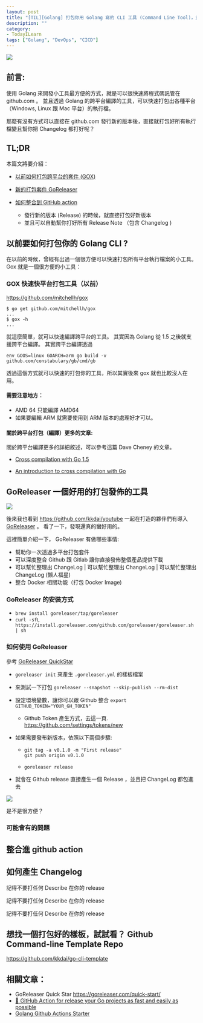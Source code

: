 ```yaml
---
layout: post
title: "[TIL][Golang] 打包你用 Golang 寫的 CLI 工具 (Command Line Tool)，並且搭配 Github Actions 準備 Changelogs "
description: ""
category: 
- TodayILearn
tags: ["Golang", "DevOps", "CICD"]
---
```




![](https://avatars2.githubusercontent.com/u/24697112?v=3&s=200)

## 前言:

使用 Golang 來開發小工具最方便的方式，就是可以很快速將程式碼託管在 github.com 。 並且透過 Golang 的跨平台編譯的工具，可以快速打包出各種平台（Windows, Linux 跟 Mac 平台）的執行檔。

那麼有沒有方式可以直接在 github.com 發行新的版本後，直接就打包好所有執行檔變且幫你把 Changelog 都打好呢？

## TL;DR 

本篇文將要介紹：

- <a href="#gox">以前如何打包跨平台的套件 (GOX)</a>

- <a href="#goreleasder">新的打包套件 GoReleaser</a> 
- <a href="#github_action">如何整合到 GitHub action</a>
  - 發行新的版本 (Release) 的時候，就直接打包好新版本
  - 並且可以自動幫你打好所有 Release Note （包含 Changelog )







## 以前要如何打包你的 Golang CLI ?

<a id="gox"></a>

在以前的時候，曾經有出過一個很方便可以快速打包所有平台執行檔案的小工具。 Gox 就是一個很方便的小工具：

### GOX 快速快平台打包工具（以前）

<https://github.com/mitchellh/gox>

```
$ go get github.com/mitchellh/gox
...
$ gox -h
...
```

就這麼簡單，就可以快速編譯跨平台的工具。 其實因為 Golang 從 1.5 之後就支援跨平台編譯。 其實跨平台編譯透過 

```
env GOOS=linux GOARCH=arm go build -v github.com/constabulary/gb/cmd/gb
```

透過這個方式就可以快速的打包你的工具，所以其實後來 gox 就也比較沒人在用。

#### 需要注意地方：

- AMD 64 只能編譯 AMD64
- 如果要編輯 ARM 就需要使用到 ARM 版本的處理好才可以。



#### 關於跨平台打包（編譯）更多的文章:

關於跨平台編譯更多的詳細敘述，可以參考這篇 Dave Cheney 的文章。

- [Cross compilation with Go 1.5](https://dave.cheney.net/2015/08/22/cross-compilation-with-go-1-5)

- [An introduction to cross compilation with Go](https://dave.cheney.net/2012/09/08/an-introduction-to-cross-compilation-with-go)





## GoReleaser 一個好用的打包發佈的工具

<a id="goreleaser"></a>

![](https://goreleaser.com/static/logo.png)

後來我也看到 https://github.com/kkdai/youtube 一起在打造的夥伴們有導入 [GoReleaser](https://goreleaser.com/) 。 看了一下，發現還真的蠻好用的。

這裡簡單介紹一下， GoReleaser 有做哪些事情:

- 幫助你一次透過多平台打包套件
- 可以深度整合 Github 跟 Gitlab 讓你直接發佈整個產品提供下載
- 可以幫忙整理出 ChangeLog | 可以幫忙整理出 ChangeLog | 可以幫忙整理出 ChangeLog (懶人福星)
- 整合 Docker 相關功能（打包 Docker Image) 

### GoReleaser 的安裝方式

- `brew install goreleaser/tap/goreleaser`
- `curl -sfL https://install.goreleaser.com/github.com/goreleaser/goreleaser.sh | sh`

### 如何使用 GoReleaser

參考  [GoReleaser QuickStar](https://goreleaser.com/quick-start/) 

- `goreleaser init` 來產生 `.goreleaser.yml` 的樣板檔案

- 來測試一下打包 `goreleaser --snapshot --skip-publish --rm-dist`

- 設定環境變數，讓你可以跟 Github 整合 `export GITHUB_TOKEN="YOUR_GH_TOKEN"`

  - Github Token 產生方式，去這一頁. https://github.com/settings/tokens/new

- 如果需要發布新版本，依照以下兩個步驟:

  - ```
    git tag -a v0.1.0 -m "First release"
    git push origin v0.1.0
    ```

  - `goreleaser release`

- 就會在 Github release 直接產生一個 Release ，並且把 ChangeLog 都包進去

![](https://img.carlosbecker.dev/goreleaser-github.png)

是不是很方便？



### 可能會有的問題



## 整合進 github action

<a id="github_action"></a>

## 如何產生 Changelog

記得不要打任何 Describe 在你的 release

記得不要打任何 Describe 在你的 release

記得不要打任何 Describe 在你的 release



## 想找一個打包好的樣板，試試看？ Github Command-line Template Repo  

https://github.com/kkdai/go-cli-template






## 相關文章：

- GoReleaser Quick Star https://goreleaser.com/quick-start/
- [🚀 GitHub Action for release your Go projects as fast and easily as possible](https://dev.to/koddr/github-action-for-release-your-go-projects-as-fast-and-easily-as-possible-20a2)
- [Golang Github Actions Starter](https://github.com/actions/starter-workflows/blob/c59b62dee0eae1f9f368b7011cf05c2fc42cf084/ci/go.yml)
